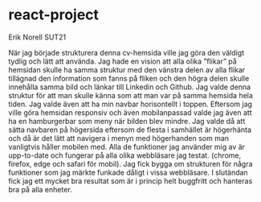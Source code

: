 # react-project 
Erik Norell
SUT21

När jag började strukturera denna cv-hemsida ville jag göra den väldigt tydlig och lätt att använda. Jag hade en vision att alla olika ”flikar” på hemsidan skulle ha samma struktur med den vänstra delen av alla flikar tillägnad den information som fanns på fliken och den högra delen skulle innehålla samma bild och länkar till Linkedin och Github. Jag valde denna struktur för att man skulle känna som att man var på samma hemsida hela tiden. Jag valde även att ha min navbar horisontellt i toppen.
Eftersom jag ville göra hemsidan responsiv och även mobilanpassad valde jag även att ha en hamburgerbar som meny när bilden blev mindre. Jag valde då att sätta navbaren på högersida eftersom de flesta i samhället är högerhänta och då är det lätt att navigera i menyn med högerhanden som man vanligtvis håller mobilen med.
Alla de funktioner jag använder mig av är upp-to-date och fungerar på alla olika webbläsare jag testat. (chrome, firefox, edge och safari för mobil).
Jag fick bygga om strukturen för några funktioner som jag märkte funkade dåligt i vissa webbläsare. I slutändan fick jag ett mycket bra resultat som är i princip helt buggfritt och hanteras bra på alla enheter.
